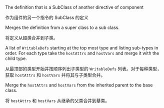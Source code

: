 The definition that is a SubClass of another directive of component

作为组件的另一个指令的 SubClass 的定义

Merges the definition from a super class to a sub class.

将定义从超类合并到子类。

A list of `WritableDefs` starting at the top most type and listing
sub-types in order. For each type take the `hostAttrs` and `hostVars` and merge it with the child
type.

从最顶部的类型开始并按顺序列出子类型的 `WritableDefs` 列表。对于每种类型，获取 `hostAttrs` 和
`hostVars` 并将其与子类型合并。

Merge the `hostAttrs` and `hostVars` from the inherited parent to the base class.

将 `hostAttrs` 和 `hostVars` 从继承的父类合并到基类。